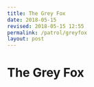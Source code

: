 ```yaml
---
title: The Grey Fox
date: 2018-05-15
revised: 2018-05-15 12:55 
permalink: /patrol/greyfox
layout: post
---
```


# The Grey Fox
